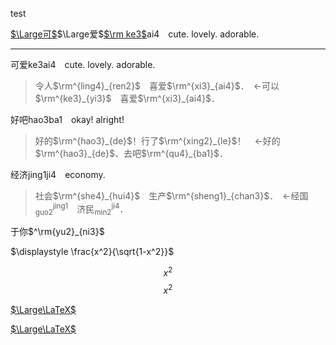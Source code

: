 <span lang=zh>

test
  
[$`\Large可`$&NoBreak;]()$`\Large爱`$[$`\rm ke3`$&NoBreak;]()ai4　cute. lovely. adorable.   


<hr>






可爱ke3ai4　cute. lovely. adorable.   
>令人$`\rm^{ling4}_{ren2}`$　喜爱$`\rm^{xi3}_{ai4}`$．　←可以$`\rm^{ke3}_{yi3}`$　喜爱$`\rm^{xi3}_{ai4}`$．

好吧hao3ba1　okay! alright!
>好的$`\rm^{hao3}_{de}`$！行了$`\rm^{xing2}_{le}`$！　←好的$`\rm^{hao3}_{de}`$、去吧$`\rm^{qu4}_{ba1}`$．

经济jing1ji4　economy.
>社会$`\rm^{she4}_{hui4}`$　生产$`\rm^{sheng1}_{chan3}`$．　←经国$`^\text{jing1}_\text{guo2}`$　济民$`^\text{ji4}_\text{min2}`$．

于你$`^\rm{yu2}_{ni3}`$

$`\displaystyle \frac{x^2}{\sqrt{1-x^2}}`$

$$\tag{eq 5.23a} \begin{equation} x^2 \end{equation}$$
$$\tag*{eq 5.23a} \begin{equation} x^2 \end{equation}$$

[$`\Large\LaTeX`$ ](https://katex.org/docs/supported.html)

<a href=https://katex.org/docs/supported.html>$`\Large\LaTeX`$ </a>
